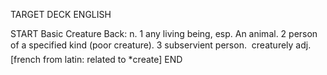 TARGET DECK
ENGLISH

START
Basic
Creature
Back: n. 1 any living being, esp. An animal. 2 person of a specified kind (poor creature). 3 subservient person.  creaturely adj. [french from latin: related to *create]
END
